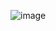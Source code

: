 ![image](https://github.com/lissichka123/docker/assets/147207463/2cfb1ce3-db2f-4adb-b2b8-67f073ff703d)
